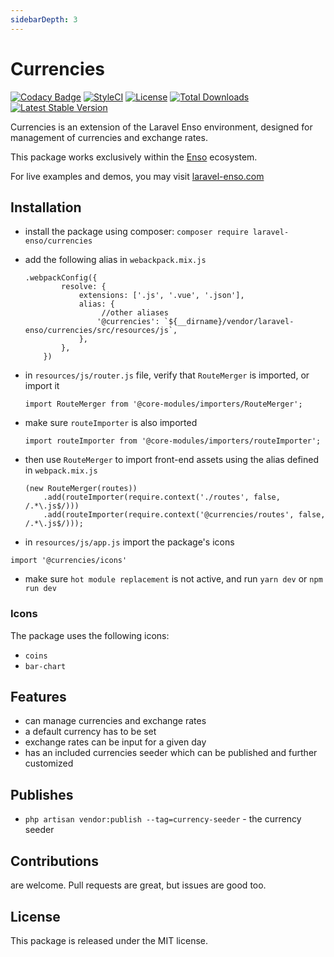 ```yaml
---
sidebarDepth: 3
---
```


# Currencies

[![Codacy Badge](https://api.codacy.com/project/badge/Grade/7c8421322ab94fc2a612bcf56bc0f294)](https://www.codacy.com/app/laravel-enso/currencies?utm_source=github.com&amp;utm_medium=referral&amp;utm_content=laravel-enso/currencies&amp;utm_campaign=Badge_Grade)
[![StyleCI](https://github.styleci.io/repos/194647672/shield?branch=master)](https://github.styleci.io/repos/194647672)
[![License](https://poser.pugx.org/laravel-enso/currencies/license)](https://packagist.org/packages/laravel-enso/currencies)
[![Total Downloads](https://poser.pugx.org/laravel-enso/currencies/downloads)](https://packagist.org/packages/laravel-enso/currencies)
[![Latest Stable Version](https://poser.pugx.org/laravel-enso/currencies/version)](https://packagist.org/packages/laravel-enso/currencies)

Currencies is an extension of the Laravel Enso environment, 
designed for management of currencies and exchange rates.

This package works exclusively within the [Enso](https://github.com/laravel-enso/Enso) ecosystem.

For live examples and demos, you may visit [laravel-enso.com](https://www.laravel-enso.com)

## Installation

* install the package using composer: `composer require laravel-enso/currencies`
* add the following alias in `webackpack.mix.js`
    ```
    .webpackConfig({
            resolve: {
                extensions: ['.js', '.vue', '.json'],
                alias: {
                     //other aliases
                    '@currencies': `${__dirname}/vendor/laravel-enso/currencies/src/resources/js`,
                },
            },
        })
    ```
* in `resources/js/router.js` file, verify that `RouteMerger` is imported, or import it

    `import RouteMerger from '@core-modules/importers/RouteMerger';`

* make sure `routeImporter` is also imported

    `import routeImporter from '@core-modules/importers/routeImporter';`

* then use `RouteMerger` to import front-end assets using the alias defined in `webpack.mix.js`

    ```
    (new RouteMerger(routes))
        .add(routeImporter(require.context('./routes', false, /.*\.js$/)))
        .add(routeImporter(require.context('@currencies/routes', false, /.*\.js$/)));
    ```

* in `resources/js/app.js` import the package's icons

`import '@currencies/icons'`

* make sure `hot module replacement` is not active, and run `yarn dev` or `npm run dev`

### Icons
The package uses the following icons:
* `coins`
* `bar-chart`

## Features
- can manage currencies and exchange rates
- a default currency has to be set 
- exchange rates can be input for a given day
- has an included currencies seeder which can be published and further customized

## Publishes

- `php artisan vendor:publish --tag=currency-seeder` - the currency seeder

## Contributions

are welcome. Pull requests are great, but issues are good too.

## License

This package is released under the MIT license.
